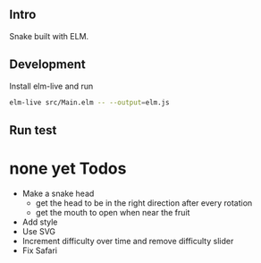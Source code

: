 ## Intro

Snake built with ELM.

## Development

Install elm-live and run
```bash
elm-live src/Main.elm -- --output=elm.js
```

## Run test

none yet
Todos
==
- Make a snake head 
    - get the head to be in the right direction after every rotation
    - get the mouth to open when near the fruit
-  Add style
- Use SVG
- Increment difficulty over time and remove difficulty slider
- Fix Safari